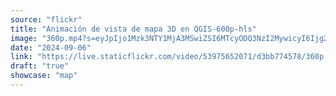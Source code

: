 ```yaml
---
source: "flickr"
title: "Animación de vista de mapa 3D en QGIS-600p-hls"
image: "360p.mp4?s=eyJpIjo1Mzk3NTY1MjA3MSwiZSI6MTcyODQ3NzI2MywicyI6Ijg2MjgxMzM5ODZhOGY0NzhkNGQ5MjAyMGE3MmY1NDg2YTVjZmZkNTYiLCJ2IjoxfQ.mp4"
date: "2024-09-06"
link: "https://live.staticflickr.com/video/53975652071/d3bb774578/360p.mp4?s=eyJpIjo1Mzk3NTY1MjA3MSwiZSI6MTcyODQ3NzI2MywicyI6Ijg2MjgxMzM5ODZhOGY0NzhkNGQ5MjAyMGE3MmY1NDg2YTVjZmZkNTYiLCJ2IjoxfQ"
draft: "true"
showcase: "map"
---
```

